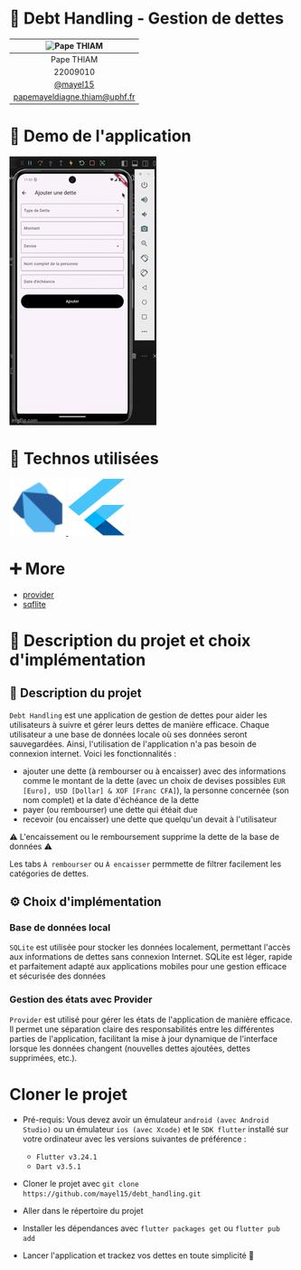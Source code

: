 # 🔎 Debt Handling - Gestion de dettes

| ![Pape THIAM](https://avatars.githubusercontent.com/u/97792012?v=4) |
| :-----------------------------------------------------------------: |
|                             Pape THIAM                              |
|                              22009010                               |
|               [@mayel15](https://github.com/mayel15)                |
|                    papemayeldiagne.thiam@uphf.fr                    |

# 📱 Demo de l'application

![alt text](readme-images/debt-handling-demo.gif)

# 🧰 Technos utilisées

<a href="https://dart.dev" target="_blank" rel="noreferrer"> <img src="./readme-images/dart.svg" alt="dart" width="100" height="100"/> </a> <a href="https://flutter.dev" target="_blank" rel="noreferrer"> <img src="./readme-images/flutter.svg" alt="flutter" width="100" height="100"/> </a>

# ➕ More

- [provider](https://pub.dev/packages/provider)
- [sqflite](https://pub.dev/packages/sqflite)

# 🧐 Description du projet et choix d'implémentation

## 📄 Description du projet

`Debt Handling` est une application de gestion de dettes pour aider les utilisateurs à suivre et gérer leurs dettes de manière efficace. Chaque utilisateur a une base de données locale où ses données seront sauvegardées. Ainsi, l'utilisation de l'application n'a pas besoin de connexion internet.
Voici les fonctionnalités :

- ajouter une dette (à rembourser ou à encaisser) avec des informations comme le montant de la dette (avec un choix de devises possibles `EUR [Euro], USD [Dollar] & XOF [Franc CFA]`), la personne concernée (son nom complet) et la date d'échéance de la dette
- payer (ou rembourser) une dette qui étéait due
- recevoir (ou encaisser) une dette que quelqu'un devait à l'utilisateur

⚠️ L'encaissement ou le remboursement supprime la dette de la base de données ⚠️

Les tabs `À rembourser` ou `À encaisser` permmette de filtrer facilement les catégories de dettes.

## ⚙️ Choix d'implémentation

### Base de données local

`SQLite` est utilisée pour stocker les données localement, permettant l'accès aux informations de dettes sans connexion Internet. SQLite est léger, rapide et parfaitement adapté aux applications mobiles pour une gestion efficace et sécurisée des données

### Gestion des états avec Provider

`Provider` est utilisé pour gérer les états de l'application de manière efficace. Il permet une séparation claire des responsabilités entre les différentes parties de l'application, facilitant la mise à jour dynamique de l'interface lorsque les données changent (nouvelles dettes ajoutées, dettes supprimées, etc.).

# Cloner le projet

- Pré-requis: Vous devez avoir un émulateur `android (avec Android Studio)` ou un émulateur `ios (avec Xcode)` et le `SDK flutter` installé sur votre ordinateur avec les versions suivantes de préférence :

  - `Flutter v3.24.1`
  - `Dart v3.5.1`

- Cloner le projet avec `git clone https://github.com/mayel15/debt_handling.git`

- Aller dans le répertoire du projet

- Installer les dépendances avec `flutter packages get` ou `flutter pub add`

- Lancer l'application et trackez vos dettes en toute simplicité 🥳

